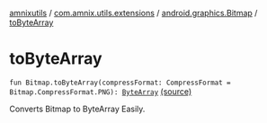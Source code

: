 [amnixutils](../../index.md) / [com.amnix.utils.extensions](../index.md) / [android.graphics.Bitmap](index.md) / [toByteArray](./to-byte-array.md)

# toByteArray

`fun Bitmap.toByteArray(compressFormat: CompressFormat = Bitmap.CompressFormat.PNG): `[`ByteArray`](https://kotlinlang.org/api/latest/jvm/stdlib/kotlin/-byte-array/index.html) [(source)](https://github.com/AmniX/amnixUtils/tree/master/amnixutils/src/main/java/com/amnix/utils/extensions/BitmapExtension.kt#L194)

Converts Bitmap to ByteArray Easily.

